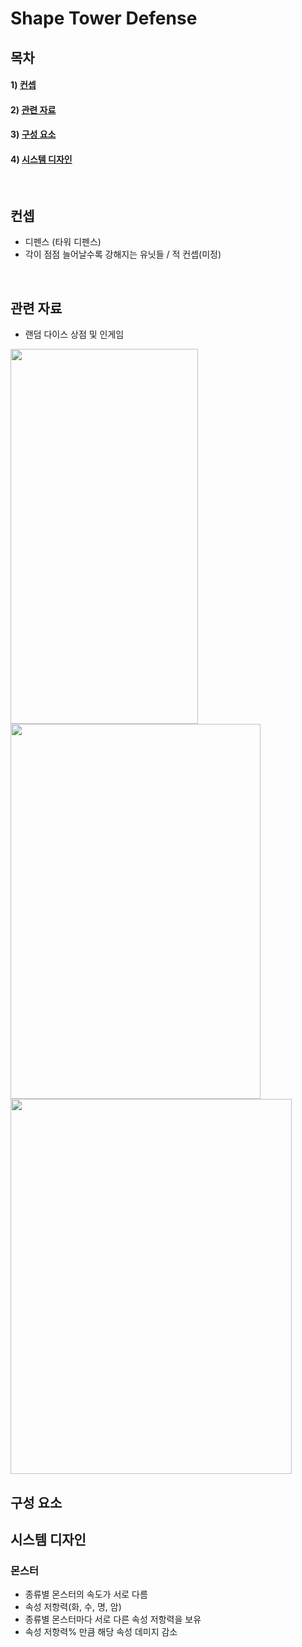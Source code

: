 # Shape Tower Defense

## 목차
#### 1) [컨셉](#컨셉)
#### 2) [관련 자료](#관련-자료)
#### 3) [구성 요소](#구성-요소)
#### 4) [시스템 디자인](#시스템-디자인)

<br>

## 컨셉
- 디펜스 (타워 디펜스)
- 각이 점점 늘어날수록 강해지는 유닛들 / 적 컨셉(미정)

<br>

## 관련 자료

- 랜덤 다이스 상점 및 인게임
<image controls width="300" height="600" img src="./이미지/store_scene.jpg">
<image controls width="400" height="600" img src="./이미지/store_scene2.png">
<image controls width="450" height="600" img src="./이미지/battle_scene.png">
  
## 구성 요소
    
## 시스템 디자인

### 몬스터
- 종류별 몬스터의 속도가 서로 다름
- 속성 저항력(화, 수, 명, 암)
- 종류별 몬스터마다 서로 다른 속성 저항력을 보유
- 속성 저항력% 만큼 해당 속성 데미지 감소
